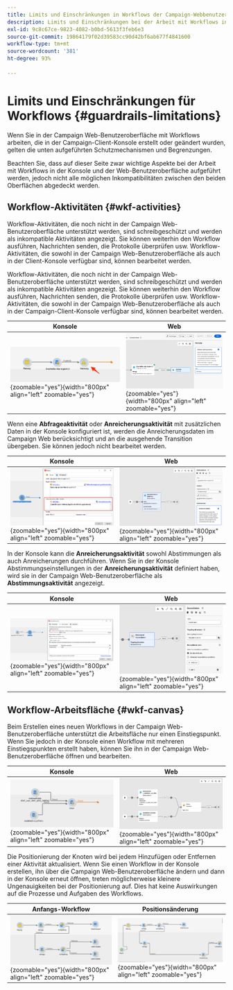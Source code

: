```yaml
---
title: Limits und Einschränkungen in Workflows der Campaign-Webbenutzeroberfläche
description: Limits und Einschränkungen bei der Arbeit mit Workflows in der Campaign-Webbenutzeroberfläche
exl-id: 9c8c67ce-9823-4082-b0bd-5613f3feb6e3
source-git-commit: 19864179f02d39583cc90d42bf6ab677f4841600
workflow-type: tm+mt
source-wordcount: '381'
ht-degree: 93%

---
```


# Limits und Einschränkungen für Workflows {#guardrails-limitations}

Wenn Sie in der Campaign Web-Benutzeroberfläche mit Workflows arbeiten, die in der Campaign-Client-Konsole erstellt oder geändert wurden, gelten die unten aufgeführten Schutzmechanismen und Begrenzungen.

Beachten Sie, dass auf dieser Seite zwar wichtige Aspekte bei der Arbeit mit Workflows in der Konsole und der Web-Benutzeroberfläche aufgeführt werden, jedoch nicht alle möglichen Inkompatibilitäten zwischen den beiden Oberflächen abgedeckt werden.

## Workflow-Aktivitäten {#wkf-activities}

Workflow-Aktivitäten, die noch nicht in der Campaign Web-Benutzeroberfläche unterstützt werden, sind schreibgeschützt und werden als inkompatible Aktivitäten angezeigt. Sie können weiterhin den Workflow ausführen, Nachrichten senden, die Protokolle überprüfen usw. Workflow-Aktivitäten, die sowohl in der Campaign Web-Benutzeroberfläche als auch in der Client-Konsole verfügbar sind, können bearbeitet werden.

Workflow-Aktivitäten, die noch nicht in der Campaign Web-Benutzeroberfläche unterstützt werden, sind schreibgeschützt und werden als inkompatible Aktivitäten angezeigt. Sie können weiterhin den Workflow ausführen, Nachrichten senden, die Protokolle überprüfen usw. Workflow-Aktivitäten, die sowohl in der Campaign Web-Benutzeroberfläche als auch in der Campaign-Client-Konsole verfügbar sind, können bearbeitet werden.

| Konsole | Web |
| --- | --- |
| ![](assets/limitations-activities-console.png){zoomable=&quot;yes&quot;}{width="800px" align="left" zoomable="yes"} | ![](assets/limitations-activities-web.png){zoomable=&quot;yes&quot;}{width="800px" align="left" zoomable="yes"} |

Wenn eine **Abfrageaktivität** oder **Anreicherungsaktivität** mit zusätzlichen Daten in der Konsole konfiguriert ist, werden die Anreicherungsdaten im Campaign Web berücksichtigt und an die ausgehende Transition übergeben. Sie können jedoch nicht bearbeitet werden.

| Konsole | Web |
| --- | --- |
| ![](assets/limitations-options-console.png){zoomable=&quot;yes&quot;}{width="800px" align="left" zoomable="yes"} | ![](assets/limitations-options-web.png){zoomable=&quot;yes&quot;}{width="800px" align="left" zoomable="yes"} |

In der Konsole kann die **Anreicherungsaktivität** sowohl Abstimmungen als auch Anreicherungen durchführen. Wenn Sie in der Konsole Abstimmungseinstellungen in der **Anreicherungsaktivität** definiert haben, wird sie in der Campaign Web-Benutzeroberfläche als **Abstimmungsaktivität** angezeigt.

| Konsole | Web |
| --- | --- |
| ![](assets/limitations-enrichment-console.png){zoomable=&quot;yes&quot;}{width="800px" align="left" zoomable="yes"} | ![](assets/limitations-enrichment-web.png){zoomable=&quot;yes&quot;}{width="800px" align="left" zoomable="yes"} |

## Workflow-Arbeitsfläche {#wkf-canvas}

Beim Erstellen eines neuen Workflows in der Campaign Web-Benutzeroberfläche unterstützt die Arbeitsfläche nur einen Einstiegspunkt. Wenn Sie jedoch in der Konsole einen Workflow mit mehreren Einstiegspunkten erstellt haben, können Sie ihn in der Campaign Web-Benutzeroberfläche öffnen und bearbeiten.

| Konsole | Web |
| --- | --- |
| ![](assets/limitations-multiple-console.png){zoomable=&quot;yes&quot;}{width="800px" align="left" zoomable="yes"} | ![](assets/limitations-multiple-web.png){zoomable=&quot;yes&quot;}{width="800px" align="left" zoomable="yes"} |

Die Positionierung der Knoten wird bei jedem Hinzufügen oder Entfernen einer Aktivität aktualisiert. Wenn Sie einen Workflow in der Konsole erstellen, ihn über die Campaign Web-Benutzeroberfläche ändern und dann in der Konsole erneut öffnen, treten möglicherweise kleinere Ungenauigkeiten bei der Positionierung auf. Dies hat keine Auswirkungen auf die Prozesse und Aufgaben des Workflows.

| Anfangs-Workflow | Positionsänderung |
| --- | --- |
| ![](assets/limitations-positioning1.png){zoomable=&quot;yes&quot;}{width="800px" align="left" zoomable="yes"} | ![](assets/limitations-positioning2.png){zoomable=&quot;yes&quot;}{width="800px" align="left" zoomable="yes"} |
